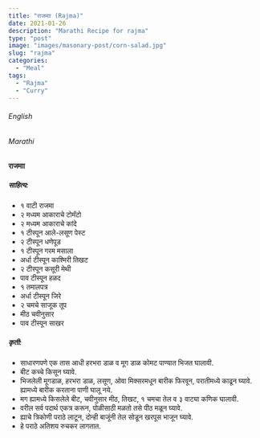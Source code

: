 ```yaml
---
title: "राजमाा (Rajma)"
date: 2021-01-26
description: "Marathi Recipe for rajma"
type: "post"
image: "images/masonary-post/corn-salad.jpg"
slug: "rajma"
categories: 
  - "Meal"
tags:
  - "Rajma"
  - "Curry"
---
```


###### English






###### Marathi


#### राजमाा 


##### साहित्य:

- १ वाटी राजमा 
- २ मध्यम आकाराचे टोमॅटो 
- २ मध्यम आकाराचे कांदे 
- १ टीस्पून आले-लसूण पेस्ट 
- २ टीस्पून धणेपूड 
- १ टीस्पून गरम मसाला 
- अर्धा टीस्पून काश्मिरी तिखट 
- २ टीस्पून कसूरी मेथी
- पाव टीस्पून हळद 
- १ तमालपत्र 
- अर्धा टीस्पून जिरे 
- २ चमचे साजूक तूप
- मीठ चवीनुसार 
- पाव टीस्पून साखर 
 

##### कृती: 


- साधारणपणे एक तास आधी हरभरा डाळ व मूग डाळ कोमट पाण्यात भिजत घालावी. 
- बीट कच्चे किसून घ्यावे. 
- भिजलेली मूगडाळ, हरभरा डाळ, लसूण, ओवा मिक्सरमधून बारीक फिरवून, परातीमध्ये काढून घ्यावे. ह्यामध्ये बारीक करताना पाणी घालू नये. 
- मग ह्यामध्ये किसलेले बीट, चवीनुसार मीठ, तिखट, १ चमचा तेल व ३ वाट्या कणिक घालावी. 
- वरील सर्व पदार्थ एकत्र करून, पोळीसाठी मळतो तसे पीठ मळून घ्यावे. 
- ह्याचे त्रिकोणी पराठे लाटून, दोन्ही बाजूंनी तेल सोडून खरपूस भाजून घ्यावे. 
- हे पराठे अतिशय रुचकर लागतात. 



